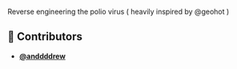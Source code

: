<!-- DO NOT REMOVE - contributor_list:data:start:["anddddrew"]:end -->
Reverse engineering the polio virus ( heavily inspired by @geohot )

<!-- prettier-ignore-start -->
<!-- DO NOT REMOVE - contributor_list:start -->
## 👥 Contributors


- **[@anddddrew](https://github.com/anddddrew)**

<!-- DO NOT REMOVE - contributor_list:end -->
<!-- prettier-ignore-end -->